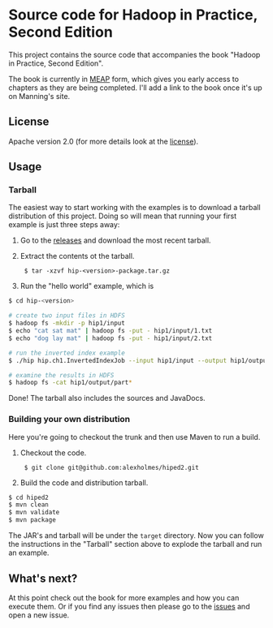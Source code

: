 Source code for Hadoop in Practice, Second Edition
==================================================

This project contains the source code that accompanies the book "Hadoop in Practice, Second Edition".

The book is currently in [MEAP](http://www.manning.com/about/meap.html) form, which gives you early access to chapters
as they are being completed. I'll add a link to the book once it's up on Manning's site.

## License

Apache version 2.0 (for more details look at the [license](LICENSE)).

## Usage

### Tarball

The easiest way to start working with the examples is to download a tarball distribution of this project.
Doing so will mean that running your first example is just three steps away:

1. Go to the [releases](https://github.com/alexholmes/hiped2/releases) and download the most recent tarball.
2. Extract the contents ot the tarball.

        $ tar -xzvf hip-<version>-package.tar.gz

3. Run the "hello world" example, which is

```bash
$ cd hip-<version>

# create two input files in HDFS
$ hadoop fs -mkdir -p hip1/input
$ echo "cat sat mat" | hadoop fs -put - hip1/input/1.txt
$ echo "dog lay mat" | hadoop fs -put - hip1/input/2.txt

# run the inverted index example
$ ./hip hip.ch1.InvertedIndexJob --input hip1/input --output hip1/output

# examine the results in HDFS
$ hadoop fs -cat hip1/output/part*
```

Done! The tarball also includes the sources and JavaDocs.

### Building your own distribution

Here you're going to checkout the trunk and then use Maven to run a build.

1. Checkout the code.

        $ git clone git@github.com:alexholmes/hiped2.git

2. Build the code and distribution tarball.

```bash
$ cd hiped2
$ mvn clean
$ mvn validate
$ mvn package
```

The JAR's and tarball will be under the `target` directory. Now you can follow the instructions in the
"Tarball" section above to explode the tarball and run an example.

## What's next?

At this point check out the book for more examples and how you can execute them. Or if you find any issues then
please go to the [issues](https://github.com/alexholmes/hiped2/issues) and open a new issue.